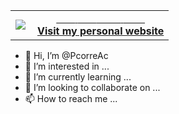 <table width="100%"  border="0" cellpadding="0" cellspacing="0">
  <tr>
    <td align="center">
       <img align="left" src="https://github-readme-stats.vercel.app/api?username=PcorreAc&show_icons=true&theme=dracula" />
    </td>
    <td align="center">
      <a href="https://pablo-correa.web.app/">
        <span>&nbsp;&nbsp;&nbsp;&nbsp;&nbsp;&nbsp;&nbsp;</span>
        <span>&nbsp;&nbsp;&nbsp;&nbsp;&nbsp;&nbsp;&nbsp;</span>
       <!-- <img src="https://github.com/PcorreAc/PcorreAc/blob/master/globe.gif?raw=true" /> -->
        <span>&nbsp;&nbsp;&nbsp;&nbsp;&nbsp;&nbsp;&nbsp;&nbsp;</span>
        <span>&nbsp;&nbsp;&nbsp;&nbsp;&nbsp;&nbsp;&nbsp;&nbsp;</span>
        <br>
        <strong>Visit my personal website </strong>
    </td>
  </tr>
</table>


- 👋 Hi, I’m @PcorreAc
- 👀 I’m interested in ...
- 🌱 I’m currently learning ...
- 💞️ I’m looking to collaborate on ...
- 📫 How to reach me ...

<!---
PcorreAc/PcorreAc is a ✨ special ✨ repository because its `README.md` (this file) appears on your GitHub profile.
You can click the Preview link to take a look at your changes.
--->
